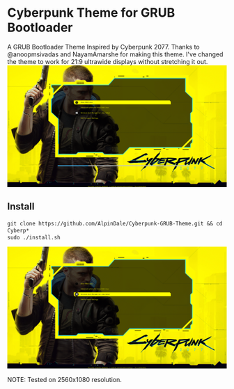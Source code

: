 # Cyberpunk Theme for GRUB Bootloader
A GRUB Bootloader Theme Inspired by Cyberpunk 2077.
Thanks to @anoopmsivadas and NayamAmarshe for making this theme. I've changed the theme to work for 21:9 ultrawide displays without stretching it out.
![Preview](Screenshots/screenshot.png)

## Install

```shell
git clone https://github.com/AlpinDale/Cyberpunk-GRUB-Theme.git && cd Cyberp*
sudo ./install.sh
```
![Preview](Screenshots/screenshot0.png)

NOTE: Tested on 2560x1080 resolution.


